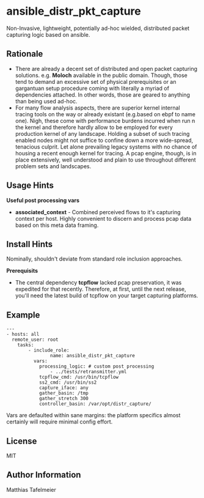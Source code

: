 ansible_distr_pkt_capture
=========

Non-Invasive, lightweight, potentially ad-hoc wielded, distributed packet capturing logic based on ansible.


Rationale
-------

* There are already a decent set of distributed and open packet capturing
  solutions. e.g. **Moloch** available in the public domain. Though, those tend
  to demand an excessive set of physical prerequisites or an gargantuan setup
  procedure coming with literally a myriad of dependencies attached. In other
  words, those are geared to anything than being used ad-hoc.
* For many flow analysis aspects, there are superior kernel internal tracing
  tools on the way or already existant (e.g.based on ebpf to name one). Nigh,
  these come with performance burdens incurred when run n the kernel and
  therefore hardly allow to be employed for every production kernel of any
  landscape.  Holding a subset of such tracing enabled nodes might not suffice
  to confine down a more wide-spread, tenacious culprit. Let alone prevailing
  legacy systems with no chance of housing a recent enough kernel for tracing.
  A pcap engine, though, is in place extensively, well understood and plain to
  use throughout different problem sets and landscapes.


Usage Hints
-------

**Useful post processing vars**
* **associated_context** - Combined perceived flows to it's capturing context
  per host. Highly convenient to discern and process pcap data based on this meta
  data framing.

Install Hints
-------

Nominally, shouldn't deviate from standard role inclusion approaches.

**Prerequisits**
* The central dependency **tcpflow** lacked pcap preservation, it was expedited
  for that recently. Therefore, at first, until the next release, you'll need
  the latest build of tcpflow on your target capturing platforms.


Example
-------

``` 
---
- hosts: all 
  remote_user: root
    tasks:
        - include_role:
                name: ansible_distr_pkt_capture
          vars:
            processing_logic: # custom post processing
                - ../tests/retransmitter.yml
            tcpflow_cmd: /usr/bin/tcpflow
            ss2_cmd: /usr/bin/ss2
            capture_iface: any
            gather_basin: /tmp
            gather_stretch 300
            controller_basin: /var/opt/distr_capture/

```

Vars are defaulted within sane margins: the platform specifics almost certainly will require minimal config effort.

License
-------

MIT

Author Information
------------------

Matthias Tafelmeier
